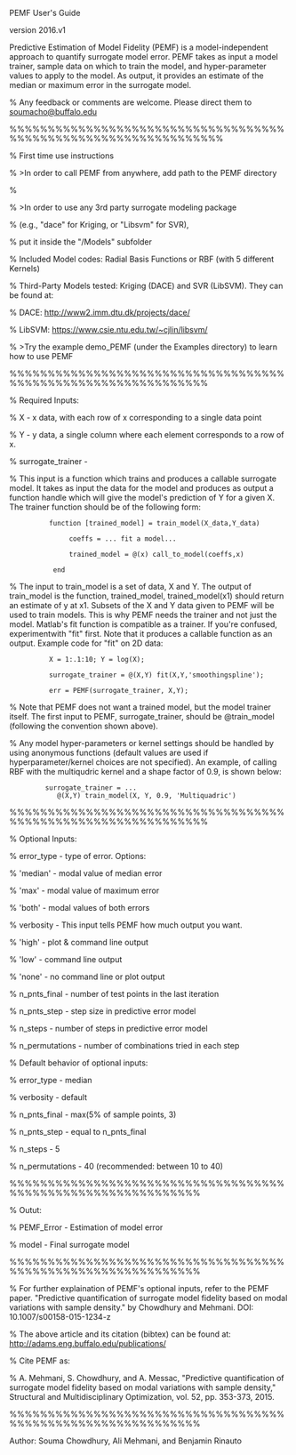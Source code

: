 PEMF User's Guide

version 2016.v1

Predictive Estimation of Model Fidelity (PEMF) is a model-independent approach to quantify surrogate model error.  PEMF takes as input a model trainer, sample data on which to train the model, and hyper-parameter values to apply to the model.  As output, it provides an estimate of the median or maximum error in the surrogate model.

% Any feedback or comments are welcome. Please direct them to soumacho@buffalo.edu

%%%%%%%%%%%%%%%%%%%%%%%%%%%%%%%%%%%%%%%%%%%%%%%%%%%%%%%%%%%%%%%%

%    First time use instructions

%      >In order to call PEMF from anywhere, add path to the PEMF directory

%

%      >In order to use any 3rd party surrogate modeling package 

%       (e.g., "dace" for Kriging, or "Libsvm" for SVR),

%       put it inside the "/Models" subfolder

%    Included Model codes: Radial Basis Functions or RBF (with 5 different Kernels)

%    Third-Party Models tested: Kriging (DACE) and SVR (LibSVM). They can be found at:

%    DACE: http://www2.imm.dtu.dk/projects/dace/

%    LibSVM: https://www.csie.ntu.edu.tw/~cjlin/libsvm/

%      >Try the example demo_PEMF (under the Examples directory) to learn how to use PEMF

%%%%%%%%%%%%%%%%%%%%%%%%%%%%%%%%%%%%%%%%%%%%%%%%%%%%%%%%%%%%%%

%    Required Inputs:

%        X - x data, with each row of x corresponding to a single data point
 
%        Y - y data, a single column where each element corresponds to a row of x.
 
%        surrogate_trainer - 

%            This input is a function which trains and produces a callable surrogate model.  It takes as input the data for the model and produces as output a function handle which will give the model's prediction of Y for a given X. The trainer function should be of the following form:
          
              function [trained_model] = train_model(X_data,Y_data)

 			       coeffs = ... fit a model...

 			       trained_model = @(x) call_to_model(coeffs,x)

 	           end
                
%            The input to train_model is a set of data, X and Y. The output of train_model is the function, trained_model, trained_model(x1) should return an estimate of y at x1. Subsets of the X and Y data given to PEMF will be used to train models.  This is why PEMF needs the trainer and not just the model.  Matlab's fit function is compatible as a trainer.  If you're confused, experimentwith "fit" first.  Note that it produces a callable function as an output. Example code for "fit" on 2D data:
           
              X = 1:.1:10; Y = log(X);

              surrogate_trainer = @(X,Y) fit(X,Y,'smoothingspline');

              err = PEMF(surrogate_trainer, X,Y);
 
% 	         Note that PEMF does not want a trained model, but the model trainer itself.  The first input to PEMF, 
surrogate_trainer, should be @train_model (following the convention shown above).
 
%            Any model hyper-parameters or kernel settings should be handled by using anonymous functions (default values are used if hyperparameter/kernel choices are not specified). An example, of calling RBF with the multiqudric kernel and a shape factor of 0.9, is shown below:
                
             surrogate_trainer = ...
                @(X,Y) train_model(X, Y, 0.9, 'Multiquadric')
            
%%%%%%%%%%%%%%%%%%%%%%%%%%%%%%%%%%%%%%%%%%%%%%%%%%%%%%%%%%%%%%

%    Optional Inputs:

%        error_type  - type of error. Options:

%            'median' - modal value of median error

%            'max'    - modal value of maximum error  

%            'both'   - modal values of both errors

%        verbosity   - This input tells PEMF how much output you want.  

% 		     'high' - plot & command line output 

%            'low' - command line output

%            'none' - no command line or plot output 

%        n_pnts_final - number of test points in the last iteration

%        n_pnts_step - step size in predictive error model

%        n_steps - number of steps in predictive error model 

%        n_permutations - number of combinations tried in each step


%    Default behavior of optional inputs:

%        error_type - median

%        verbosity - default

%        n_pnts_final - max(5% of sample points, 3)

%        n_pnts_step - equal to n_pnts_final

%        n_steps - 5

%        n_permutations - 40 (recommended: between 10 to 40)
 
%%%%%%%%%%%%%%%%%%%%%%%%%%%%%%%%%%%%%%%%%%%%%%%%%%%%%%%%%%%%%

%    Outut: 

%        PEMF_Error - Estimation of model error

%        model - Final surrogate model

%%%%%%%%%%%%%%%%%%%%%%%%%%%%%%%%%%%%%%%%%%%%%%%%%%%%%%%%%%%%%

%    For further explaination of PEMF's optional inputs, refer to the PEMF paper. "Predictive quantification of surrogate model fidelity based on modal variations with sample density." by Chowdhury and Mehmani. DOI: 10.1007/s00158-015-1234-z

%    The above article and its citation (bibtex) can be found at: http://adams.eng.buffalo.edu/publications/
    
%    Cite PEMF as:

%       A. Mehmani, S. Chowdhury, and A. Messac, "Predictive quantification of surrogate model fidelity based on modal variations with sample density," Structural and Multidisciplinary Optimization, vol. 52, pp. 353-373, 2015.
    
%%%%%%%%%%%%%%%%%%%%%%%%%%%%%%%%%%%%%%%%%%%%%%%%%%%%%%%%%%%%%

Author: Souma Chowdhury, Ali Mehmani, and Benjamin Rinauto
